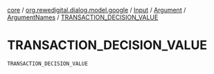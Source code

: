 [core](../../../../index.md) / [org.rewedigital.dialog.model.google](../../../index.md) / [Input](../../index.md) / [Argument](../index.md) / [ArgumentNames](index.md) / [TRANSACTION_DECISION_VALUE](./-t-r-a-n-s-a-c-t-i-o-n_-d-e-c-i-s-i-o-n_-v-a-l-u-e.md)

# TRANSACTION_DECISION_VALUE

`TRANSACTION_DECISION_VALUE`